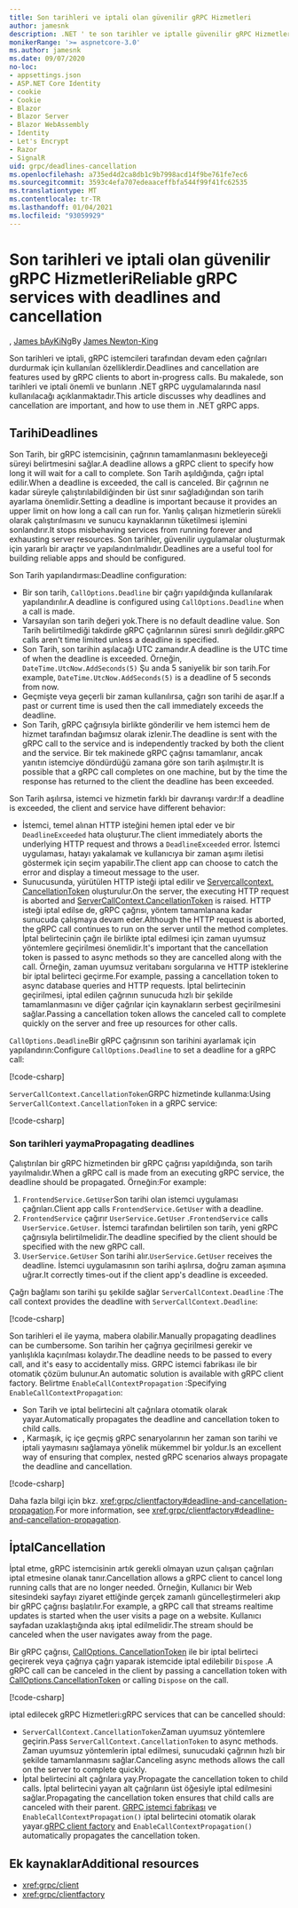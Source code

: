 ```yaml
---
title: Son tarihleri ve iptali olan güvenilir gRPC Hizmetleri
author: jamesnk
description: .NET ' te son tarihler ve iptalle güvenilir gRPC Hizmetleri oluşturmayı öğrenin.
monikerRange: '>= aspnetcore-3.0'
ms.author: jamesnk
ms.date: 09/07/2020
no-loc:
- appsettings.json
- ASP.NET Core Identity
- cookie
- Cookie
- Blazor
- Blazor Server
- Blazor WebAssembly
- Identity
- Let's Encrypt
- Razor
- SignalR
uid: grpc/deadlines-cancellation
ms.openlocfilehash: a735ed4d2ca8db1c9b7998acd14f9be761fe7ec6
ms.sourcegitcommit: 3593c4efa707edeaaceffbfa544f99f41fc62535
ms.translationtype: MT
ms.contentlocale: tr-TR
ms.lasthandoff: 01/04/2021
ms.locfileid: "93059929"
---
```

# <a name="reliable-grpc-services-with-deadlines-and-cancellation"></a><span data-ttu-id="a9771-103">Son tarihleri ve iptali olan güvenilir gRPC Hizmetleri</span><span class="sxs-lookup"><span data-stu-id="a9771-103">Reliable gRPC services with deadlines and cancellation</span></span>

<span data-ttu-id="a9771-104">, [James bAyKiNg](https://twitter.com/jamesnk)</span><span class="sxs-lookup"><span data-stu-id="a9771-104">By [James Newton-King](https://twitter.com/jamesnk)</span></span>

<span data-ttu-id="a9771-105">Son tarihleri ve iptali, gRPC istemcileri tarafından devam eden çağrıları durdurmak için kullanılan özelliklerdir.</span><span class="sxs-lookup"><span data-stu-id="a9771-105">Deadlines and cancellation are features used by gRPC clients to abort in-progress calls.</span></span> <span data-ttu-id="a9771-106">Bu makalede, son tarihleri ve iptali önemli ve bunların .NET gRPC uygulamalarında nasıl kullanılacağı açıklanmaktadır.</span><span class="sxs-lookup"><span data-stu-id="a9771-106">This article discusses why deadlines and cancellation are important, and how to use them in .NET gRPC apps.</span></span>

## <a name="deadlines"></a><span data-ttu-id="a9771-107">Tarihi</span><span class="sxs-lookup"><span data-stu-id="a9771-107">Deadlines</span></span>

<span data-ttu-id="a9771-108">Son Tarih, bir gRPC istemcisinin, çağrının tamamlanmasını bekleyeceği süreyi belirtmesini sağlar.</span><span class="sxs-lookup"><span data-stu-id="a9771-108">A deadline allows a gRPC client to specify how long it will wait for a call to complete.</span></span> <span data-ttu-id="a9771-109">Son Tarih aşıldığında, çağrı iptal edilir.</span><span class="sxs-lookup"><span data-stu-id="a9771-109">When a deadline is exceeded, the call is canceled.</span></span> <span data-ttu-id="a9771-110">Bir çağrının ne kadar süreyle çalıştırılabildiğinden bir üst sınır sağladığından son tarih ayarlama önemlidir.</span><span class="sxs-lookup"><span data-stu-id="a9771-110">Setting a deadline is important because it provides an upper limit on how long a call can run for.</span></span> <span data-ttu-id="a9771-111">Yanlış çalışan hizmetlerin sürekli olarak çalıştırılmasını ve sunucu kaynaklarının tüketilmesi işlemini sonlandırır.</span><span class="sxs-lookup"><span data-stu-id="a9771-111">It stops misbehaving services from running forever and exhausting server resources.</span></span> <span data-ttu-id="a9771-112">Son tarihler, güvenilir uygulamalar oluşturmak için yararlı bir araçtır ve yapılandırılmalıdır.</span><span class="sxs-lookup"><span data-stu-id="a9771-112">Deadlines are a useful tool for building reliable apps and should be configured.</span></span>

<span data-ttu-id="a9771-113">Son Tarih yapılandırması:</span><span class="sxs-lookup"><span data-stu-id="a9771-113">Deadline configuration:</span></span>

* <span data-ttu-id="a9771-114">Bir son tarih, `CallOptions.Deadline` bir çağrı yapıldığında kullanılarak yapılandırılır.</span><span class="sxs-lookup"><span data-stu-id="a9771-114">A deadline is configured using `CallOptions.Deadline` when a call is made.</span></span>
* <span data-ttu-id="a9771-115">Varsayılan son tarih değeri yok.</span><span class="sxs-lookup"><span data-stu-id="a9771-115">There is no default deadline value.</span></span> <span data-ttu-id="a9771-116">Son Tarih belirtilmediği takdirde gRPC çağrılarının süresi sınırlı değildir.</span><span class="sxs-lookup"><span data-stu-id="a9771-116">gRPC calls aren't time limited unless a deadline is specified.</span></span>
* <span data-ttu-id="a9771-117">Son Tarih, son tarihin aşılacağı UTC zamandır.</span><span class="sxs-lookup"><span data-stu-id="a9771-117">A deadline is the UTC time of when the deadline is exceeded.</span></span> <span data-ttu-id="a9771-118">Örneğin, `DateTime.UtcNow.AddSeconds(5)` Şu anda 5 saniyelik bir son tarih.</span><span class="sxs-lookup"><span data-stu-id="a9771-118">For example, `DateTime.UtcNow.AddSeconds(5)` is a deadline of 5 seconds from now.</span></span>
* <span data-ttu-id="a9771-119">Geçmişte veya geçerli bir zaman kullanılırsa, çağrı son tarihi de aşar.</span><span class="sxs-lookup"><span data-stu-id="a9771-119">If a past or current time is used then the call immediately exceeds the deadline.</span></span>
* <span data-ttu-id="a9771-120">Son Tarih, gRPC çağrısıyla birlikte gönderilir ve hem istemci hem de hizmet tarafından bağımsız olarak izlenir.</span><span class="sxs-lookup"><span data-stu-id="a9771-120">The deadline is sent with the gRPC call to the service and is independently tracked by both the client and the service.</span></span> <span data-ttu-id="a9771-121">Bir tek makinede gRPC çağrısı tamamlanır, ancak yanıtın istemciye döndürdüğü zamana göre son tarih aşılmıştır.</span><span class="sxs-lookup"><span data-stu-id="a9771-121">It is possible that a gRPC call completes on one machine, but by the time the response has returned to the client the deadline has been exceeded.</span></span>

<span data-ttu-id="a9771-122">Son Tarih aşılırsa, istemci ve hizmetin farklı bir davranışı vardır:</span><span class="sxs-lookup"><span data-stu-id="a9771-122">If a deadline is exceeded, the client and service have different behavior:</span></span>

* <span data-ttu-id="a9771-123">İstemci, temel alınan HTTP isteğini hemen iptal eder ve bir `DeadlineExceeded` hata oluşturur.</span><span class="sxs-lookup"><span data-stu-id="a9771-123">The client immediately aborts the underlying HTTP request and throws a `DeadlineExceeded` error.</span></span> <span data-ttu-id="a9771-124">İstemci uygulaması, hatayı yakalamak ve kullanıcıya bir zaman aşımı iletisi göstermek için seçim yapabilir.</span><span class="sxs-lookup"><span data-stu-id="a9771-124">The client app can choose to catch the error and display a timeout message to the user.</span></span>
* <span data-ttu-id="a9771-125">Sunucusunda, yürütülen HTTP isteği iptal edilir ve [Servercallcontext. CancellationToken](xref:System.Threading.CancellationToken) oluşturulur.</span><span class="sxs-lookup"><span data-stu-id="a9771-125">On the server, the executing HTTP request is aborted and [ServerCallContext.CancellationToken](xref:System.Threading.CancellationToken) is raised.</span></span> <span data-ttu-id="a9771-126">HTTP isteği iptal edilse de, gRPC çağrısı, yöntem tamamlanana kadar sunucuda çalışmaya devam eder.</span><span class="sxs-lookup"><span data-stu-id="a9771-126">Although the HTTP request is aborted, the gRPC call continues to run on the server until the method completes.</span></span> <span data-ttu-id="a9771-127">İptal belirtecinin çağrı ile birlikte iptal edilmesi için zaman uyumsuz yöntemlere geçirilmesi önemlidir.</span><span class="sxs-lookup"><span data-stu-id="a9771-127">It's important that the cancellation token is passed to async methods so they are cancelled along with the call.</span></span> <span data-ttu-id="a9771-128">Örneğin, zaman uyumsuz veritabanı sorgularına ve HTTP isteklerine bir iptal belirteci geçirme.</span><span class="sxs-lookup"><span data-stu-id="a9771-128">For example, passing a cancellation token to async database queries and HTTP requests.</span></span> <span data-ttu-id="a9771-129">İptal belirtecinin geçirilmesi, iptal edilen çağrının sunucuda hızlı bir şekilde tamamlanmasını ve diğer çağrılar için kaynakların serbest geçirilmesini sağlar.</span><span class="sxs-lookup"><span data-stu-id="a9771-129">Passing a cancellation token allows the canceled call to complete quickly on the server and free up resources for other calls.</span></span>

<span data-ttu-id="a9771-130">`CallOptions.Deadline`Bir gRPC çağrısının son tarihini ayarlamak için yapılandırın:</span><span class="sxs-lookup"><span data-stu-id="a9771-130">Configure `CallOptions.Deadline` to set a deadline for a gRPC call:</span></span>

[!code-csharp[](~/grpc/deadlines-cancellation/deadline-client.cs?highlight=7,12)]

<span data-ttu-id="a9771-131">`ServerCallContext.CancellationToken`GRPC hizmetinde kullanma:</span><span class="sxs-lookup"><span data-stu-id="a9771-131">Using `ServerCallContext.CancellationToken` in a gRPC service:</span></span>

[!code-csharp[](~/grpc/deadlines-cancellation/deadline-server.cs?highlight=5)]

### <a name="propagating-deadlines"></a><span data-ttu-id="a9771-132">Son tarihleri yayma</span><span class="sxs-lookup"><span data-stu-id="a9771-132">Propagating deadlines</span></span>

<span data-ttu-id="a9771-133">Çalıştırılan bir gRPC hizmetinden bir gRPC çağrısı yapıldığında, son tarih yayılmalıdır.</span><span class="sxs-lookup"><span data-stu-id="a9771-133">When a gRPC call is made from an executing gRPC service, the deadline should be propagated.</span></span> <span data-ttu-id="a9771-134">Örneğin:</span><span class="sxs-lookup"><span data-stu-id="a9771-134">For example:</span></span>

1. <span data-ttu-id="a9771-135">`FrontendService.GetUser`Son tarihi olan istemci uygulaması çağrıları.</span><span class="sxs-lookup"><span data-stu-id="a9771-135">Client app calls `FrontendService.GetUser` with a deadline.</span></span>
2. <span data-ttu-id="a9771-136">`FrontendService` çağırır `UserService.GetUser` .</span><span class="sxs-lookup"><span data-stu-id="a9771-136">`FrontendService` calls `UserService.GetUser`.</span></span> <span data-ttu-id="a9771-137">İstemci tarafından belirtilen son tarih, yeni gRPC çağrısıyla belirtilmelidir.</span><span class="sxs-lookup"><span data-stu-id="a9771-137">The deadline specified by the client should be specified with the new gRPC call.</span></span>
3. <span data-ttu-id="a9771-138">`UserService.GetUser` Son tarihi alır.</span><span class="sxs-lookup"><span data-stu-id="a9771-138">`UserService.GetUser` receives the deadline.</span></span> <span data-ttu-id="a9771-139">İstemci uygulamasının son tarihi aşılırsa, doğru zaman aşımına uğrar.</span><span class="sxs-lookup"><span data-stu-id="a9771-139">It correctly times-out if the client app's deadline is exceeded.</span></span>

<span data-ttu-id="a9771-140">Çağrı bağlamı son tarihi şu şekilde sağlar `ServerCallContext.Deadline` :</span><span class="sxs-lookup"><span data-stu-id="a9771-140">The call context provides the deadline with `ServerCallContext.Deadline`:</span></span>

[!code-csharp[](~/grpc/deadlines-cancellation/deadline-propagate.cs?highlight=7)]

<span data-ttu-id="a9771-141">Son tarihleri el ile yayma, mabera olabilir.</span><span class="sxs-lookup"><span data-stu-id="a9771-141">Manually propagating deadlines can be cumbersome.</span></span> <span data-ttu-id="a9771-142">Son tarihin her çağrıya geçirilmesi gerekir ve yanlışlıkla kaçırılması kolaydır.</span><span class="sxs-lookup"><span data-stu-id="a9771-142">The deadline needs to be passed to every call, and it's easy to accidentally miss.</span></span> <span data-ttu-id="a9771-143">GRPC istemci fabrikası ile bir otomatik çözüm bulunur.</span><span class="sxs-lookup"><span data-stu-id="a9771-143">An automatic solution is available with gRPC client factory.</span></span> <span data-ttu-id="a9771-144">Belirtme `EnableCallContextPropagation` :</span><span class="sxs-lookup"><span data-stu-id="a9771-144">Specifying `EnableCallContextPropagation`:</span></span>

* <span data-ttu-id="a9771-145">Son Tarih ve iptal belirtecini alt çağrılara otomatik olarak yayar.</span><span class="sxs-lookup"><span data-stu-id="a9771-145">Automatically propagates the deadline and cancellation token to child calls.</span></span>
* <span data-ttu-id="a9771-146">, Karmaşık, iç içe geçmiş gRPC senaryolarının her zaman son tarihi ve iptali yaymasını sağlamaya yönelik mükemmel bir yoldur.</span><span class="sxs-lookup"><span data-stu-id="a9771-146">Is an excellent way of ensuring that complex, nested gRPC scenarios always propagate the deadline and cancellation.</span></span>

[!code-csharp[](~/grpc/deadlines-cancellation/clientfactory-propagate.cs?highlight=6)]

<span data-ttu-id="a9771-147">Daha fazla bilgi için bkz. <xref:grpc/clientfactory#deadline-and-cancellation-propagation>.</span><span class="sxs-lookup"><span data-stu-id="a9771-147">For more information, see <xref:grpc/clientfactory#deadline-and-cancellation-propagation>.</span></span>

## <a name="cancellation"></a><span data-ttu-id="a9771-148">İptal</span><span class="sxs-lookup"><span data-stu-id="a9771-148">Cancellation</span></span>

<span data-ttu-id="a9771-149">İptal etme, gRPC istemcisinin artık gerekli olmayan uzun çalışan çağrıları iptal etmesine olanak tanır.</span><span class="sxs-lookup"><span data-stu-id="a9771-149">Cancellation allows a gRPC client to cancel long running calls that are no longer needed.</span></span> <span data-ttu-id="a9771-150">Örneğin, Kullanıcı bir Web sitesindeki sayfayı ziyaret ettiğinde gerçek zamanlı güncelleştirmeleri akıp bir gRPC çağrısı başlatılır.</span><span class="sxs-lookup"><span data-stu-id="a9771-150">For example, a gRPC call that streams realtime updates is started when the user visits a page on a website.</span></span> <span data-ttu-id="a9771-151">Kullanıcı sayfadan uzaklaştığında akış iptal edilmelidir.</span><span class="sxs-lookup"><span data-stu-id="a9771-151">The stream should be canceled when the user navigates away from the page.</span></span>

<span data-ttu-id="a9771-152">Bir gRPC çağrısı, [CallOptions. CancellationToken](xref:System.Threading.CancellationToken) ile bir iptal belirteci geçirerek veya çağrıya çağrı yaparak istemcide iptal edilebilir `Dispose` .</span><span class="sxs-lookup"><span data-stu-id="a9771-152">A gRPC call can be canceled in the client by passing a cancellation token with [CallOptions.CancellationToken](xref:System.Threading.CancellationToken) or calling `Dispose` on the call.</span></span>

[!code-csharp[](~/grpc/deadlines-cancellation/cancellation-client.cs?highlight=19)]

<span data-ttu-id="a9771-153">iptal edilecek gRPC Hizmetleri:</span><span class="sxs-lookup"><span data-stu-id="a9771-153">gRPC services that can be cancelled should:</span></span>
* <span data-ttu-id="a9771-154">`ServerCallContext.CancellationToken`Zaman uyumsuz yöntemlere geçirin.</span><span class="sxs-lookup"><span data-stu-id="a9771-154">Pass `ServerCallContext.CancellationToken` to async methods.</span></span> <span data-ttu-id="a9771-155">Zaman uyumsuz yöntemlerin iptal edilmesi, sunucudaki çağrının hızlı bir şekilde tamamlanmasını sağlar.</span><span class="sxs-lookup"><span data-stu-id="a9771-155">Canceling async methods allows the call on the server to complete quickly.</span></span>
* <span data-ttu-id="a9771-156">İptal belirtecini alt çağrılara yay.</span><span class="sxs-lookup"><span data-stu-id="a9771-156">Propagate the cancellation token to child calls.</span></span> <span data-ttu-id="a9771-157">İptal belirtecini yayan alt çağrıların üst öğesiyle iptal edilmesini sağlar.</span><span class="sxs-lookup"><span data-stu-id="a9771-157">Propagating the cancellation token ensures that child calls are canceled with their parent.</span></span> <span data-ttu-id="a9771-158">[GRPC istemci fabrikası](xref:grpc/clientfactory) ve `EnableCallContextPropagation()` iptal belirtecini otomatik olarak yayar.</span><span class="sxs-lookup"><span data-stu-id="a9771-158">[gRPC client factory](xref:grpc/clientfactory) and `EnableCallContextPropagation()` automatically propagates the cancellation token.</span></span>

## <a name="additional-resources"></a><span data-ttu-id="a9771-159">Ek kaynaklar</span><span class="sxs-lookup"><span data-stu-id="a9771-159">Additional resources</span></span>

* <xref:grpc/client>
* <xref:grpc/clientfactory>
